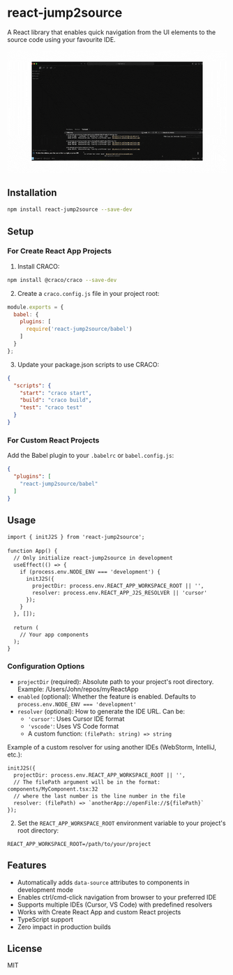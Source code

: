 # react-jump2source

A React library that enables quick navigation from the UI elements to the source code using your favourite IDE.

![Jump to source demonstration](jump2source.gif)

## Installation

```bash
npm install react-jump2source --save-dev
```

## Setup

### For Create React App Projects

1. Install CRACO:
```bash
npm install @craco/craco --save-dev
```

2. Create a `craco.config.js` file in your project root:
```javascript
module.exports = {
  babel: {
    plugins: [
      require('react-jump2source/babel')
    ]
  }
};
```

3. Update your package.json scripts to use CRACO:
```json
{
  "scripts": {
    "start": "craco start",
    "build": "craco build",
    "test": "craco test"
  }
}
```

### For Custom React Projects

Add the Babel plugin to your `.babelrc` or `babel.config.js`:
```json
{
  "plugins": [
    "react-jump2source/babel"
  ]
}
```

## Usage

```tsx
import { initJ2S } from 'react-jump2source';

function App() {
  // Only initialize react-jump2source in development
  useEffect(() => {
    if (process.env.NODE_ENV === 'development') {
      initJ2S({
        projectDir: process.env.REACT_APP_WORKSPACE_ROOT || '',
        resolver: process.env.REACT_APP_J2S_RESOLVER || 'cursor'
      });
    }
  }, []);

  return (
    // Your app components
  );
}
```

### Configuration Options

- `projectDir` (required): Absolute path to your project's root directory. Example: /Users/John/repos/myReactApp
- `enabled` (optional): Whether the feature is enabled. Defaults to `process.env.NODE_ENV === 'development'`
- `resolver` (optional): How to generate the IDE URL. Can be:
  - `'cursor'`: Uses Cursor IDE format
  - `'vscode'`: Uses VS Code format
  - A custom function: `(filePath: string) => string`

Example of a custom resolver for using another IDEs (WebStorm, IntelliJ, etc.):
```tsx
initJ2S({
  projectDir: process.env.REACT_APP_WORKSPACE_ROOT || '',
  // The filePath argument will be in the format: components/MyComponent.tsx:32
  // where the last number is the line number in the file
  resolver: (filePath) => `anotherApp://openFile://${filePath}`
});
```

2. Set the `REACT_APP_WORKSPACE_ROOT` environment variable to your project's root directory:

```env
REACT_APP_WORKSPACE_ROOT=/path/to/your/project
```

## Features

- Automatically adds `data-source` attributes to components in development mode
- Enables ctrl/cmd-click navigation from browser to your preferred IDE
- Supports multiple IDEs (Cursor, VS Code) with predefined resolvers
- Works with Create React App and custom React projects
- TypeScript support
- Zero impact in production builds

## License

MIT 